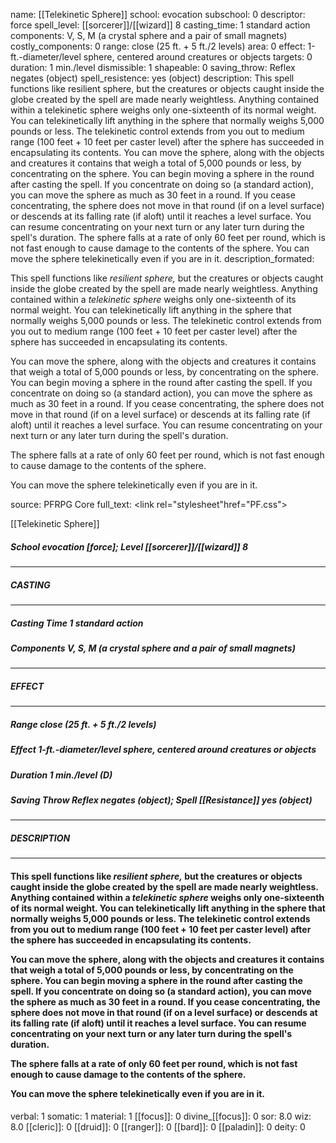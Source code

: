 name: [[Telekinetic Sphere]]
school: evocation
subschool: 0
descriptor: force
spell_level: [[sorcerer]]/[[wizard]] 8
casting_time: 1 standard action
components: V, S, M (a crystal sphere and a pair of small magnets)
costly_components: 0
range: close (25 ft. + 5 ft./2 levels)
area: 0
effect: 1-ft.-diameter/level sphere, centered around creatures or objects
targets: 0
duration: 1 min./level
dismissible: 1
shapeable: 0
saving_throw: Reflex negates (object)
spell_resistence: yes (object)
description: This spell functions like resilient sphere, but the creatures or objects caught inside the globe created by the spell are made nearly weightless. Anything contained within a telekinetic sphere weighs only one-sixteenth of its normal weight. You can telekinetically lift anything in the sphere that normally weighs 5,000 pounds or less. The telekinetic control extends from you out to medium range (100 feet + 10 feet per caster level) after the sphere has succeeded in encapsulating its contents.  You can move the sphere, along with the objects and creatures it contains that weigh a total of 5,000 pounds or less, by concentrating on the sphere. You can begin moving a sphere in the round after casting the spell. If you concentrate on doing so (a standard action), you can move the sphere as much as 30 feet in a round. If you cease concentrating, the sphere does not move in that round (if on a level surface) or descends at its falling rate (if aloft) until it reaches a level surface. You can resume concentrating on your next turn or any later turn during the spell's duration.  The sphere falls at a rate of only 60 feet per round, which is not fast enough to cause damage to the contents of the sphere.  You can move the sphere telekinetically even if you are in it.
description_formated: <p>This spell functions like <i>resilient sphere,</i> but the creatures or objects caught inside the globe created by the spell are made nearly weightless. Anything contained within a <i>telekinetic sphere</i> weighs only one-sixteenth of its normal weight. You can telekinetically lift anything in the sphere that normally weighs 5,000 pounds or less. The telekinetic control extends from you out to medium range (100 feet + 10 feet per caster level) after the sphere has succeeded in encapsulating its contents.</p><p>You can move the sphere, along with the objects and creatures it contains that weigh a total of 5,000 pounds or less, by concentrating on the sphere. You can begin moving a sphere in the round after casting the spell. If you concentrate on doing so (a standard action), you can move the sphere as much as 30 feet in a round. If you cease concentrating, the sphere does not move in that round (if on a level surface) or descends at its falling rate (if aloft) until it reaches a level surface. You can resume concentrating on your next turn or any later turn during the spell's duration.</p><p>The sphere falls at a rate of only 60 feet per round, which is not fast enough to cause damage to the contents of the sphere.</p><p>You can move the sphere telekinetically even if you are in it.</p>
source: PFRPG Core
full_text: <link rel="stylesheet"href="PF.css"><div class="heading"><p class="alignleft">[[Telekinetic Sphere]]</p><div style="clear: both;"></div></div><div><h5><b>School </b>evocation [force]; <b>Level </b>[[sorcerer]]/[[wizard]] 8</h5></div><hr/><div><h5><b>CASTING</b></h5></div><hr/><div><h5><b>Casting Time </b>1 standard action</h5><h5><b>Components </b>V, S, M (a crystal sphere and a pair of small magnets)</h5></div><hr/><div><h5><b>EFFECT</b></h5></div><hr/><div><h5><b>Range </b>close (25 ft. + 5 ft./2 levels)</h5><h5><b>Effect </b>1-ft.-diameter/level sphere, centered around creatures or objects</h5><h5><b>Duration </b>1 min./level (D)</h5><h5><b>Saving Throw </b>Reflex negates (object); <b>Spell [[Resistance]] </b>yes (object)</h5></div><hr/><div><h5><b>DESCRIPTION</b></h5></div><hr/><div><h4><p>This spell functions like <i>resilient sphere,</i> but the creatures or objects caught inside the globe created by the spell are made nearly weightless. Anything contained within a <i>telekinetic sphere</i> weighs only one-sixteenth of its normal weight. You can telekinetically lift anything in the sphere that normally weighs 5,000 pounds or less. The telekinetic control extends from you out to medium range (100 feet + 10 feet per caster level) after the sphere has succeeded in encapsulating its contents.</p><p>You can move the sphere, along with the objects and creatures it contains that weigh a total of 5,000 pounds or less, by concentrating on the sphere. You can begin moving a sphere in the round after casting the spell. If you concentrate on doing so (a standard action), you can move the sphere as much as 30 feet in a round. If you cease concentrating, the sphere does not move in that round (if on a level surface) or descends at its falling rate (if aloft) until it reaches a level surface. You can resume concentrating on your next turn or any later turn during the spell's duration.</p><p>The sphere falls at a rate of only 60 feet per round, which is not fast enough to cause damage to the contents of the sphere.</p><p>You can move the sphere telekinetically even if you are in it.</p></h4></div>
verbal: 1
somatic: 1
material: 1
[[focus]]: 0
divine_[[focus]]: 0
sor: 8.0
wiz: 8.0
[[cleric]]: 0
[[druid]]: 0
[[ranger]]: 0
[[bard]]: 0
[[paladin]]: 0
deity: 0
